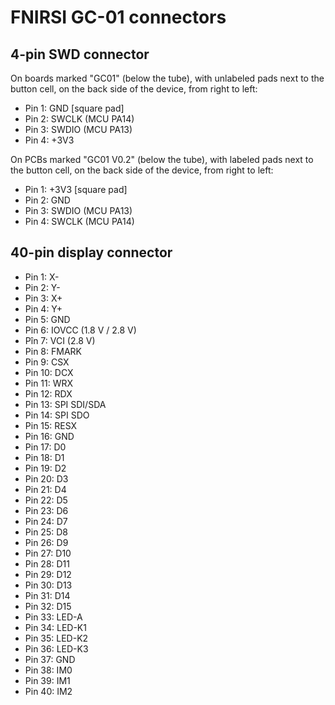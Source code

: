 # FNIRSI GC-01 connectors

## 4-pin SWD connector

On boards marked "GC01" (below the tube), with unlabeled pads next to the button cell, on the back side of the device, from right to left:

* Pin 1: GND \[square pad\]
* Pin 2: SWCLK (MCU PA14)
* Pin 3: SWDIO (MCU PA13)
* Pin 4: +3V3

On PCBs marked "GC01 V0.2" (below the tube), with labeled pads next to the button cell, on the back side of the device, from right to left:

* Pin 1: +3V3 \[square pad\]
* Pin 2: GND
* Pin 3: SWDIO (MCU PA13)
* Pin 4: SWCLK (MCU PA14)

## 40-pin display connector

* Pin 1: X-
* Pin 2: Y-
* Pin 3: X+
* Pin 4: Y+
* Pin 5: GND
* Pin 6: IOVCC (1.8 V / 2.8 V)
* Pîn 7: VCI (2.8 V)
* Pin 8: FMARK
* Pin 9: CSX
* Pin 10: DCX
* Pin 11: WRX
* Pin 12: RDX
* Pin 13: SPI SDI/SDA
* Pin 14: SPI SDO
* Pin 15: RESX
* Pin 16: GND
* Pin 17: D0
* Pin 18: D1
* Pin 19: D2
* Pin 20: D3
* Pin 21: D4
* Pin 22: D5
* Pin 23: D6
* Pin 24: D7
* Pin 25: D8
* Pin 26: D9
* Pin 27: D10
* Pin 28: D11
* Pin 29: D12
* Pin 30: D13
* Pin 31: D14
* Pin 32: D15
* Pin 33: LED-A
* Pin 34: LED-K1
* Pin 35: LED-K2
* Pin 36: LED-K3
* Pin 37: GND
* Pin 38: IM0
* Pin 39: IM1
* Pin 40: IM2
